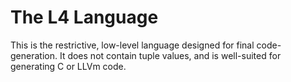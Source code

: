 The L4 Language
===============

This is the restrictive, low-level language designed for final
code-generation.  It does not contain tuple values, and is well-suited
for generating C or LLVm code.

